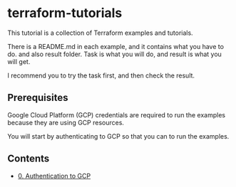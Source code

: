 # terraform-tutorials

This tutorial is a collection of Terraform examples and tutorials.

There is a README.md in each example, and it contains what you have to do. and also result folder.
Task is what you will do, and result is what you will get.

I recommend you to try the task first, and then check the result.

## Prerequisites
Google Cloud Platform (GCP) credentials are required to run the examples because they are using GCP resources.

You will start by authenticating to GCP so that you can to run the examples.

## Contents
* [0. Authentication to GCP](0-authentication/README.md)